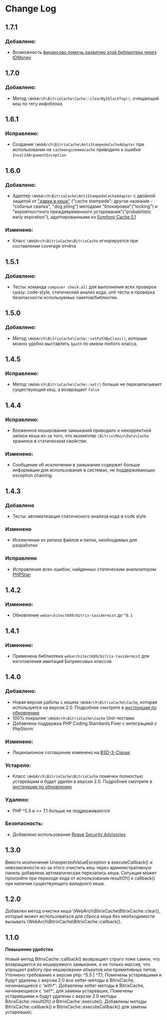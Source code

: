 Change Log
==========

1.7.1
-----

### Добавлено:
- Возможность [финансово помочь развитию этой библиотеки через ЮMoney](https://sobe.ru/na/bitrix_cache) 

1.7.0
-----

### Добавлено:
- Метод `\WebArch\BitrixCache\Cache::clearByIblockTag()`, очищающий кеш по тегу инфоблока 

1.6.1
-----

### Исправлено:
- Создание `\WebArch\BitrixCache\AntiStampedeCacheAdapter` при использовании не `cacheenginememcache` приводило к ошибке
    `InvalidArgumentException`

1.6.0
-----

### Добавлено:
- Адаптер `\WebArch\BitrixCache\AntiStampedeCacheAdapter` с двойной защитой от
    ["давки в кеше"](https://en.wikipedia.org/wiki/Cache_stampede) ("cache stampede"; другое название - "собачья
    свалка", "dog piling") методами "блокировки"("locking") и "вероятностного преждевременного
    устаревания"("probabilistic early expiration"), адаптированными из
    [Symfony Cache 5.1](https://symfony.com/doc/5.1/components/cache.html)

### Изменено:
- Класс `\WebArch\BitrixCache\BitrixCache` игнорируется при составлении coverage отчёта

1.5.1
-----

### Добавлено:
- Тесты: команда `composer check:all` для выполнения всех проверок сразу: code-style, статический анализ кода, unit
    тесты и проверка безопасности используемых пакетов/библиотек.

1.5.0
-----

### Добавлено:
- Метод `\WebArch\BitrixCache\Cache::setPathByClass()`, которым можно удобно выставлять `$path` по имени любого класса.

1.4.5
-----

### Исправлено:
- Метод `\WebArch\BitrixCache\Cache::set()` больше не перезаписывает существующий кеш, а возвращает `false`

1.4.4
-----

### Исправлено:
- Вложенное кеширование замыканий приводило к некорректной записи кеша из-за того, что экземпляр
    `\Bitrix\Main\Data\Cache` хранился в статическом свойстве.

### Изменено:
- Сообщение об исключении в замыкании содержит больше информации для использования в системах, не поддерживающих
    exception chaining.

1.4.3
-----

### Добавлено
- Тесты: автоматизация статического анализа кода и code style

### Изменено
- Исключение из релиза файлов и папок, необходимых для разработки

### Исправлено
- Исправление всех ошибок, найденных статическим анализатором [PHPStan](https://phpstan.org)

1.4.2
-----

### Изменено:
- Обновление `webarchitect609/bitrix-taxidermist` до `^0.1` 

1.4.1
-----

### Изменено:
- Применена библиотека `webarchitect609/bitrix-taxidermist` для изготовления имитаций Битриксовых классов

1.4.0
-----

### Добавлено:
- Новая версия работы с кешем `\WebArch\BitrixCache\Cache`, которая используется на версии 2.0. Подробнее 
    смотрите в [инструкции по обновлению](UPGRADING.md)
- 100% покрытие `\WebArch\BitrixCache\Cache` Unit-тестами
- Добавлена поддержка PHP Coding Standards Fixer с интеграцией с PhpStorm

### Изменено:
- Лицензионное соглашение изменено на [BSD-3-Clause](LICENSE.md)

### Устарело:
- Класс `\WebArch\BitrixCache\BitrixCache` помечен полностью устаревшим и будет удалён в версии 2.0. Подробнее
    смотрите в [инструкции по обновлению](UPGRADING.md)

### Удалено:
- PHP ^5.5 и <= 7.1 больше не поддерживаются

### Безопасность:
- Добавлено использование [Roave Security Advisories](https://packagist.org/packages/roave/security-advisories)


1.3.0
-----

Вместо исключения UnexpectedValueException в executeCallback() и невозможности из-за этого очистить кеш через
административную панель добавлена автоматическая перезапись кеша. Ситуация может произойти при переходе кода от
использования resultOf() к callback() при наличии существующего валидного кеша.


1.2.0
-----

Добавлен метод очистки кеша \WebArch\BitrixCache\BitrixCache::clear(), который может использоваться для сброса кеша без
необходимости вызывать \WebArch\BitrixCache\BitrixCache::callback().

1.1.0
-----

**Повышение удобства**

Новый метод BitrixCache::callback() возвращает строго тоже самое, что возвращается из кешируемого замыкания, 
а не только массив, что упрощает работу при кешировании объектов или примитивных типов;
Уточнено требование к версии php: ^5.5 | ^7.1;
Помечены устаревшими и будут удалены с версии 2.0 все setter-методы в BitrixCache, начинающиеся с 'with*';
Добавлены setter-методы в BitrixCache, начинающиеся с 'set*', для замены устаревших;
Помечены устаревшими и будут удалены с версии 2.0 методы BitrixCache::resultOf() и BitrixCache::execute();
Добавлены методы BitrixCache::callback() и BitrixCache::executeCallback() для замены устаревших;
